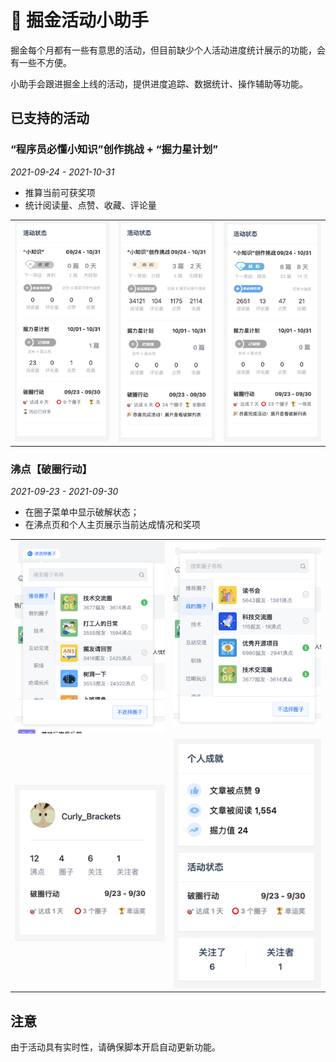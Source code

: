 # 🧐 掘金活动小助手

掘金每个月都有一些有意思的活动，但目前缺少个人活动进度统计展示的功能，会有一些不方便。

小助手会跟进掘金上线的活动，提供进度追踪、数据统计、操作辅助等功能。

## 已支持的活动

### “程序员必懂小知识”创作挑战 + “掘力星计划”

_2021-09-24 - 2021-10-31_

- 推算当前可获奖项
- 统计阅读量、点赞、收藏、评论量

<table>
<tr>
<td><img src="./resources/tips.png"/></td>
<td>
<img src="./resources/tips2.png" />
</td>
<td>
<img src="./resources/tips1.png" />
</td>
</tr>
</table>

### 沸点【破圈行动】

_2021-09-23 - 2021-09-30_

- 在圈子菜单中显示破解状态；
- 在沸点页和个人主页展示当前达成情况和奖项

<table>
<tr>
<td>
<img src="./resources/bc-menu1.png" />
</td>
<td>
<img src="./resources/bc-menu2.png" />
</td>
</tr>
<tr>
<td>
<img src="./resources/bc-pins.png" />
</td>
<td>
<img src="./resources/bc-profile.png" />
</td>
</tr>
</table>

## 注意

由于活动具有实时性，请确保脚本开启自动更新功能。
